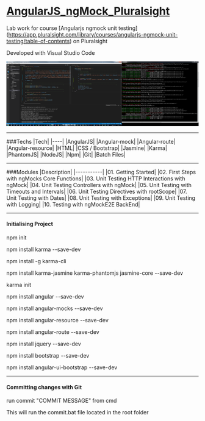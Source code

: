 # [AngularJS_ngMock_Pluralsight](https://www.pluralsight.com/courses/angularjs-ngmock-unit-testing)


Lab work for course [Angularjs ngmock unit testing] (https://app.pluralsight.com/library/courses/angularjs-ngmock-unit-testing/table-of-contents) on Pluralsight


Developed with Visual Studio Code

![TDD](https://github.com/Apollo013/AngularJS_ngMock_Pluralsight/blob/master/Screenshot.png?raw=true "TDD Screen shot")

---

###Techs
|Tech|
|----|
|AngularJS|
|Angular-mock|
|Angular-route|
|Angular-resource|
|HTML|
|CSS / Bootstrap|
|Jasmine|
|Karma|
|PhantomJS|
|NodeJS|
|Npm|
|Git|
|Batch Files|

---

###Modules
|Description|
|-----------|
|01. Getting Started|
|02. First Steps with ngMocks Core Functions|
|03. Unit Testing HTTP Interactions with ngMock|
|04. Unit Testing Controllers with ngMock|
|05. Unit Testing with Timeouts and Intervals|
|06. Unit Testing Directives with rootScope|
|07. Unit Testing with Dates|
|08. Unit Testing with Exceptions|
|09. Unit Testing with Logging|
|10. Testing with ngMockE2E BackEnd|

---

#### Initialising Project
npm init

npm install karma --save-dev

npm install -g karma-cli

npm install karma-jasmine karma-phantomjs jasmine-core --save-dev

karma init

npm install angular --save-dev

npm install angular-mocks --save-dev

npm install angular-resource --save-dev

npm install angular-route --save-dev

npm install jquery --save-dev

npm install bootstrap --save-dev

npm install angular-ui-bootstrap --save-dev

---

#### Committing changes with Git
run commit "COMMIT MESSAGE" from cmd

This will run the commit.bat file located in the root folder

